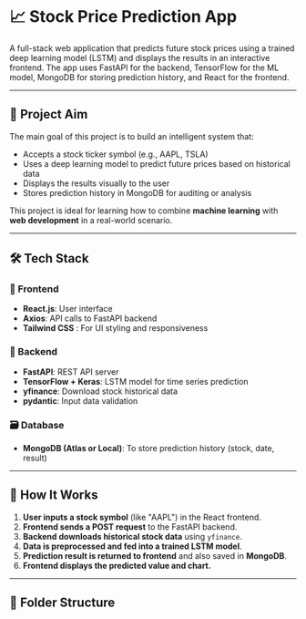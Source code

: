 

# 📈 Stock Price Prediction App

A full-stack web application that predicts future stock prices using a trained deep learning model (LSTM) and displays the results in an interactive frontend. The app uses FastAPI for the backend, TensorFlow for the ML model, MongoDB for storing prediction history, and React for the frontend.

---

## 🎯 Project Aim

The main goal of this project is to build an intelligent system that:
- Accepts a stock ticker symbol (e.g., AAPL, TSLA)
- Uses a deep learning model to predict future prices based on historical data
- Displays the results visually to the user
- Stores prediction history in MongoDB for auditing or analysis

This project is ideal for learning how to combine **machine learning** with **web development** in a real-world scenario.

---

## 🛠️ Tech Stack

### 🚀 Frontend
- **React.js**: User interface
- **Axios**: API calls to FastAPI backend
- **Tailwind CSS** : For UI styling and responsiveness

### 🔧 Backend
- **FastAPI**: REST API server
- **TensorFlow + Keras**: LSTM model for time series prediction
- **yfinance**: Download stock historical data
- **pydantic**: Input data validation

### 🗃️ Database
- **MongoDB (Atlas or Local)**: To store prediction history (stock, date, result)

---

## 🧠 How It Works

1. **User inputs a stock symbol** (like "AAPL") in the React frontend.
2. **Frontend sends a POST request** to the FastAPI backend.
3. **Backend downloads historical stock data** using `yfinance`.
4. **Data is preprocessed and fed into a trained LSTM model**.
5. **Prediction result is returned to frontend** and also saved in **MongoDB**.
6. **Frontend displays the predicted value and chart.**

---

## 📂 Folder Structure

